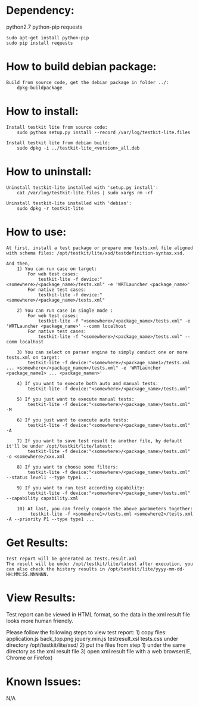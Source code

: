 Dependency:
=================
python2.7 python-pip requests

	sudo apt-get install python-pip
	sudo pip install requests

How to build debian package:
=================
    Build from source code, get the debian package in folder ../: 
        dpkg-buildpackage

How to install:
=================
    Install testkit lite from source code: 
        sudo python setup.py install --record /var/log/testkit-lite.files

    Install testkit lite from debian build: 
        sudo dpkg -i ../testkit-lite_<version>_all.deb

How to uninstall:
=================
    Uninstall testkit-lite installed with 'setup.py install':
        cat /var/log/testkit-lite.files | sudo xargs rm -rf

    Uninstall testkit-lite installed with 'debian': 
        sudo dpkg -r testkit-lite

How to use:
=================
    At first, install a test package or prepare one tests.xml file aligned with schema files: /opt/testkit/lite/xsd/testdefinition-syntax.xsd.

    And then,
        1) You can run case on target:
            For web test cases:
                testkit-lite -f device:"<somewhere>/<package_name>/tests.xml" -e 'WRTLauncher <package_name>'
            For native test cases:
                testkit-lite -f device:"<somewhere>/<package_name>/tests.xml" 

        2) You can run case in single mode :
            For web test cases:
                testkit-lite -f "<somewhere>/<package_name>/tests.xml" -e 'WRTLauncher <package_name>' --comm localhost
            For native test cases:
                testkit-lite -f "<somewhere>/<package_name>/tests.xml" --comm localhost
    
        3) You can select on parser engine to simply conduct one or more tests.xml on target:
            testkit-lite -f device:"<somewhere>/<package_name1>/tests.xml ... <somewhere>/<package_namen>/tests.xml" -e 'WRTLauncher <package_name1> ... <package_namen>'
 
        4) If you want to execute both auto and manual tests:
            testkit-lite -f device:"<somewhere>/<package_name>/tests.xml"
            
        5) If you just want to execute manual tests:
            testkit-lite -f device:"<somewhere>/<package_name>/tests.xml" -M
            
        6) If you just want to execute auto tests:
            testkit-lite -f device:"<somewhere>/<package_name>/tests.xml" -A
            
        7) If you want to save test result to another file, by default it'll be under /opt/testkit/lite/latest:
            testkit-lite -f device:"<somewhere>/<package_name>/tests.xml" -o <somewhere>/xxx.xml
            
        8) If you want to choose some filters:
            testkit-lite -f device:"<somewhere>/<package_name>/tests.xml" --status level1 --type type1 ...

        9) If you want to run test according capability:
            testkit-lite -f device:"<somewhere>/<package_name>/tests.xml" --capability capability.xml
            
        10) At last, you can freely compose the above parameters together:
             testkit-lite -f <somewhere1>/tests.xml <somewhere2>/tests.xml -A --priority P1 --type type1 ...

Get Results:
=================

    Test report will be generated as tests.result.xml   
	The result will be under /opt/testkit/lite/latest after execution, you can also check the history results in /opt/testkit/lite/yyyy-mm-dd-HH:MM:SS.NNNNNN.

View Results:
=================

Test report can be viewed in HTML format, so the data in the xml result file looks more human friendly.

Please follow the following steps to view test report:
    1) copy files: application.js back_top.png jquery.min.js testresult.xsl tests.css under directory /opt/testkit/lite/xsd/
    2) put the files from step 1) under the same directory as the xml result file
    3) open xml result file with a web browser(IE, Chrome or Firefox)

Known Issues:
=================
N/A
